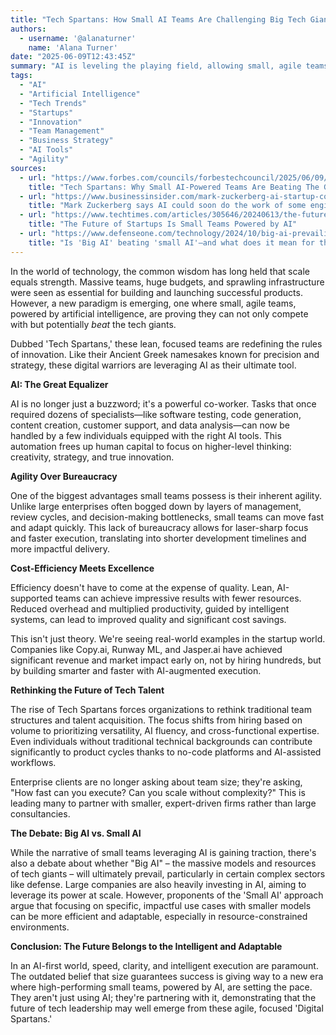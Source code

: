```yaml
---
title: "Tech Spartans: How Small AI Teams Are Challenging Big Tech Giants"
authors:
  - username: '@alanaturner'
    name: 'Alana Turner'
date: "2025-06-09T12:43:45Z"
summary: "AI is leveling the playing field, allowing small, agile teams to outperform large enterprises by leveraging automation, reducing bureaucracy, and prioritizing focused innovation. Discover the rise of these 'digital Spartans' and what it means for the future of tech."
tags:
  - "AI"
  - "Artificial Intelligence"
  - "Tech Trends"
  - "Startups"
  - "Innovation"
  - "Team Management"
  - "Business Strategy"
  - "AI Tools"
  - "Agility"
sources:
  - url: "https://www.forbes.com/councils/forbestechcouncil/2025/06/09/tech-spartans-why-small-ai-powered-teams-are-beating-the-giants/"
    title: "Tech Spartans: Why Small AI-Powered Teams Are Beating The Giants"
  - url: "https://www.businessinsider.com/mark-zuckerberg-ai-startup-company-with-small-team-2025-5"
    title: "Mark Zuckerberg says AI could soon do the work of some engineers at Meta. Here's how AI is shaking up other Big Tech firms."
  - url: "https://www.techtimes.com/articles/305646/20240613/the-future-of-startups-is-small-teams-powered-by-AI.htm"
    title: "The Future of Startups Is Small Teams Powered by AI"
  - url: "https://www.defenseone.com/technology/2024/10/big-ai-prevailing-over-small-ai-and-what-does-mean-military/400111/"
    title: "Is 'Big AI' beating 'small AI'—and what does it mean for the military?"
---
```


In the world of technology, the common wisdom has long held that scale equals strength. Massive teams, huge budgets, and sprawling infrastructure were seen as essential for building and launching successful products. However, a new paradigm is emerging, one where small, agile teams, powered by artificial intelligence, are proving they can not only compete with but potentially *beat* the tech giants.

Dubbed 'Tech Spartans,' these lean, focused teams are redefining the rules of innovation. Like their Ancient Greek namesakes known for precision and strategy, these digital warriors are leveraging AI as their ultimate tool.

**AI: The Great Equalizer**

AI is no longer just a buzzword; it's a powerful co-worker. Tasks that once required dozens of specialists—like software testing, code generation, content creation, customer support, and data analysis—can now be handled by a few individuals equipped with the right AI tools. This automation frees up human capital to focus on higher-level thinking: creativity, strategy, and true innovation.

**Agility Over Bureaucracy**

One of the biggest advantages small teams possess is their inherent agility. Unlike large enterprises often bogged down by layers of management, review cycles, and decision-making bottlenecks, small teams can move fast and adapt quickly. This lack of bureaucracy allows for laser-sharp focus and faster execution, translating into shorter development timelines and more impactful delivery.

**Cost-Efficiency Meets Excellence**

Efficiency doesn't have to come at the expense of quality. Lean, AI-supported teams can achieve impressive results with fewer resources. Reduced overhead and multiplied productivity, guided by intelligent systems, can lead to improved quality and significant cost savings.

This isn't just theory. We're seeing real-world examples in the startup world. Companies like Copy.ai, Runway ML, and Jasper.ai have achieved significant revenue and market impact early on, not by hiring hundreds, but by building smarter and faster with AI-augmented execution.

**Rethinking the Future of Tech Talent**

The rise of Tech Spartans forces organizations to rethink traditional team structures and talent acquisition. The focus shifts from hiring based on volume to prioritizing versatility, AI fluency, and cross-functional expertise. Even individuals without traditional technical backgrounds can contribute significantly to product cycles thanks to no-code platforms and AI-assisted workflows.

Enterprise clients are no longer asking about team size; they're asking, "How fast can you execute? Can you scale without complexity?" This is leading many to partner with smaller, expert-driven firms rather than large consultancies.

**The Debate: Big AI vs. Small AI**

While the narrative of small teams leveraging AI is gaining traction, there's also a debate about whether "Big AI" – the massive models and resources of tech giants – will ultimately prevail, particularly in certain complex sectors like defense. Large companies are also heavily investing in AI, aiming to leverage its power at scale. However, proponents of the 'Small AI' approach argue that focusing on specific, impactful use cases with smaller models can be more efficient and adaptable, especially in resource-constrained environments.

**Conclusion: The Future Belongs to the Intelligent and Adaptable**

In an AI-first world, speed, clarity, and intelligent execution are paramount. The outdated belief that size guarantees success is giving way to a new era where high-performing small teams, powered by AI, are setting the pace. They aren't just using AI; they're partnering with it, demonstrating that the future of tech leadership may well emerge from these agile, focused 'Digital Spartans.'
